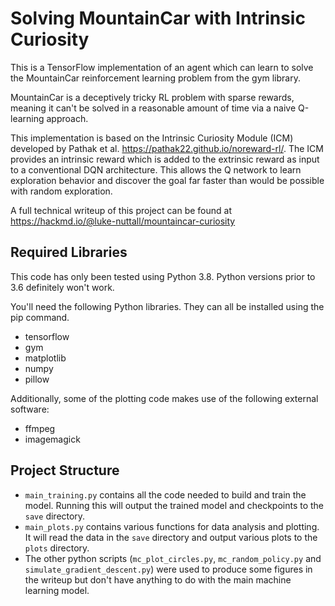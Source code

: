 # Solving MountainCar with Intrinsic Curiosity
This is a TensorFlow implementation of an agent which can learn to solve the MountainCar reinforcement learning problem from the gym library.

MountainCar is a deceptively tricky RL problem with sparse rewards, meaning it can't be solved in a reasonable amount of time via a naive Q-learning approach.

This implementation is based on the Intrinsic Curiosity Module (ICM) developed by Pathak et al. https://pathak22.github.io/noreward-rl/. The ICM provides an intrinsic reward which is added to the extrinsic reward as input to a conventional DQN architecture. This allows the Q network to learn exploration behavior and discover the goal far faster than would be possible with random exploration.

A full technical writeup of this project can be found at https://hackmd.io/@luke-nuttall/mountaincar-curiosity


## Required Libraries

This code has only been tested using Python 3.8. Python versions prior to 3.6 definitely won't work.

You'll need the following Python libraries. They can all be installed using the pip command.

 - tensorflow
 - gym
 - matplotlib
 - numpy
 - pillow

Additionally, some of the plotting code makes use of the following external software:

 - ffmpeg
 - imagemagick


## Project Structure

 - `main_training.py` contains all the code needed to build and train the model.
Running this will output the trained model and checkpoints to the `save` directory.
 - `main_plots.py` contains various functions for data analysis and plotting.
It will read the data in the `save` directory and output various plots to the `plots` directory.
 - The other python scripts (`mc_plot_circles.py`, `mc_random_policy.py` and `simulate_gradient_descent.py`) were used to produce some figures in the writeup but don't have anything to do with the main machine learning model.
